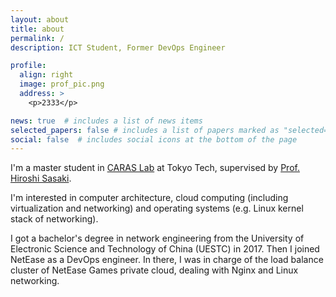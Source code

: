```yaml
---
layout: about
title: about
permalink: /
description: ICT Student, Former DevOps Engineer

profile:
  align: right
  image: prof_pic.png
  address: >
    <p>2333</p>

news: true  # includes a list of news items
selected_papers: false # includes a list of papers marked as "selected={true}"
social: false  # includes social icons at the bottom of the page
---
```


I'm a master student in <a href="https://titech-caras.github.io/" target="_blank">CARAS Lab</a> at Tokyo Tech, supervised by <a href="https://hiroshi-sasaki.github.io/index-en.html" target="_blank">Prof. Hiroshi Sasaki</a>.

I'm interested in computer architecture, cloud computing (including virtualization and networking) and operating systems (e.g. Linux kernel stack of networking).

I got a bachelor's degree in network engineering from the University of Electronic Science and Technology of China (UESTC) in 2017. Then I joined NetEase as a DevOps engineer. In there, I was in charge of the load balance cluster of NetEase Games private cloud, dealing with Nginx and Linux networking.
